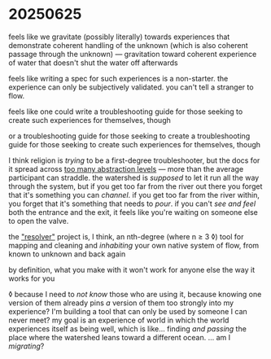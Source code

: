# 20250625

feels like we gravitate (possibly literally) towards experiences that demonstrate coherent handling of the unknown (which is also coherent passage through the unknown) — gravitation toward coherent experience of water that doesn't shut the water off afterwards

feels like writing a spec for such experiences is a non-starter. the experience can only be subjectively validated. you can't tell a stranger to flow.

feels like one could write a troubleshooting guide for those seeking to create such experiences for themselves, though

or a troubleshooting guide for those seeking to create a troubleshooting guide for those seeking to create such experiences for themselves, though

I think religion is _trying_ to be a first-degree troubleshooter, but the docs for it spread across [too many abstraction levels](../18/abstraction-stamina.md) — more than the average participant can straddle. the watershed is _supposed_ to let it run all the way through the system, but if you get too far from the river out there you forget that it's something you can _channel_. if you get too far from the river within, you forget that it's something that needs to _pour_. if you can't _see and feel_ both the entrance and the exit, it feels like you're waiting on someone else to open the valve.

the ["resolver"](../04/resolver/resolver-further-resolved.md) project is, I think, an nth-degree (where n ≥ 3 ◊) tool for mapping and cleaning and _inhabiting_ your own native system of flow, from known to unknown and back again

by definition, what you make with it won't work for anyone else the way it works for you

◊ because I need to _not know_ those who are using it, because knowing one version of them already pins _a_ version of them too strongly into my experience? I'm building a tool that can only be used by someone I can never meet? my goal is an experience of world in which the world experiences itself as being well, which is like... finding _and passing_ the place where the watershed leans toward a different ocean. ... am I _migrating_?
